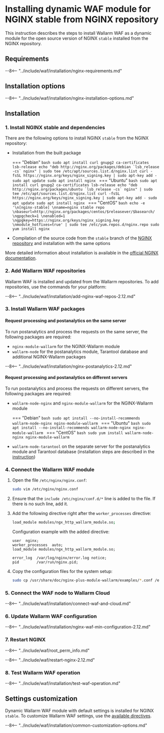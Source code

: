 [img-wl-console-users]:             ../../images/check-users.png 
[wallarm-status-instr]:             ../../admin-en/configure-statistics-service.md
[memory-instr]:                     ../../admin-en/configuration-guides/allocate-resources-for-waf-node.md
[waf-directives-instr]:             ../../admin-en/configure-parameters-en.md
[sqli-attack-desc]:                 ../../attacks-vulns-list.md#sql-injection
[xss-attack-desc]:                  ../../attacks-vulns-list.md#crosssite-scripting-xss
[img-test-attacks-in-ui]:           ../../images/admin-guides/test-attacks.png
[waf-mode-instr]:                   ../../admin-en/configure-wallarm-mode.md
[logging-instr]:                    ../../admin-en/configure-logging.md
[proxy-balancer-instr]:             ../../admin-en/using-proxy-or-balancer-en.md
[scanner-whitelisting-instr]:       ../../admin-en/scanner-ips-whitelisting.md
[process-time-limit-instr]:         ../../admin-en/configure-parameters-en.md#wallarm_process_time_limit
[configure-selinux-instr]:          ../../admin-en/configure-selinux.md
[configure-proxy-balancer-instr]:   ../../admin-en/configuration-guides/access-to-wallarm-api-via-proxy.md
[install-postanalytics-instr]:      ../../admin-en/installation-postanalytics-en.md

# Installing dynamic WAF module for NGINX stable from NGINX repository

This instruction describes the steps to install Wallarm WAF as a dynamic module for the open source version of NGINX `stable` installed from the NGINX repository.

## Requirements

--8<-- "../include/waf/installation/nginx-requirements.md"

## Installation options

--8<-- "../include/waf/installation/nginx-installation-options.md"

## Installation

### 1. Install NGINX stable and dependencies

There are the following options to install NGINX `stable` from the NGINX repository:

* Installation from the built package

    === "Debian"
        ```bash
        sudo apt install curl gnupg2 ca-certificates lsb-release
        echo "deb http://nginx.org/packages/debian `lsb_release -cs` nginx" | sudo tee /etc/apt/sources.list.d/nginx.list
        curl -fsSL https://nginx.org/keys/nginx_signing.key | sudo apt-key add -
        sudo apt update
        sudo apt install nginx
        ```
    === "Ubuntu"
        ```bash
        sudo apt install curl gnupg2 ca-certificates lsb-release
        echo "deb http://nginx.org/packages/ubuntu `lsb_release -cs` nginx" | sudo tee /etc/apt/sources.list.d/nginx.list
        curl -fsSL https://nginx.org/keys/nginx_signing.key | sudo apt-key add -
        sudo apt update
        sudo apt install nginx
        ```
    === "CentOS"
        ```bash
        echo -e '\n[nginx-stable] \nname=nginx stable repo \nbaseurl=http://nginx.org/packages/centos/$releasever/$basearch/ \ngpgcheck=1 \nenabled=1 \ngpgkey=https://nginx.org/keys/nginx_signing.key \nmodule_hotfixes=true' | sudo tee /etc/yum.repos.d/nginx.repo
        sudo yum install nginx
        ```

* Compilation of the source code from the `stable` branch of the [NGINX repository](http://hg.nginx.org/pkg-oss/branches) and installation with the same options

More detailed information about installation is available in the [official NGINX documentation](https://www.nginx.com/resources/admin-guide/installing-nginx-open-source/).

### 2. Add Wallarm WAF repositories

Wallarm WAF is installed and updated from the Wallarm repositories. To add repositories, use the commands for your platform:

--8<-- "../include/waf/installation/add-nginx-waf-repos-2.12.md"

### 3. Install Wallarm WAF packages

#### Request processing and postanalytics on the same server

To run postanalytics and process the requests on the same server, the following packages are required:

* `nginx-module-wallarm` for the NGINX-Wallarm module
* `wallarm-node` for the postanalytics module, Tarantool database and additional NGINX-Wallarm packages

--8<-- "../include/waf/installation/nginx-postanalytics-2.12.md"

#### Request processing and postanalytics on different servers

To run postanalytics and process the requests on different servers, the following packages are required:

* `wallarm-node-nginx` and `nginx-module-wallarm` for the NGINX-Wallarm module

    === "Debian"
        ```bash
        sudo apt install --no-install-recommends wallarm-node-nginx nginx-module-wallarm
        ```
    === "Ubuntu"
        ```bash
        sudo apt install --no-install-recommends wallarm-node-nginx nginx-module-wallarm
        ```
    === "CentOS"
        ```bash
        sudo yum install wallarm-node-nginx nginx-module-wallarm
        ```

* `wallarm-node-tarantool` on the separate server for the postanalytics module and Tarantool database (installation steps are described in the [instruction](../../admin-en/installation-postanalytics-en.md))

### 4. Connect the Wallarm WAF module

1. Open the file `/etc/nginx/nginx.conf`:

    ```bash
    sudo vim /etc/nginx/nginx.conf
    ```
2. Ensure that the `include /etc/nginx/conf.d/*` line is added to the file. If there is no such line, add it.
3. Add the following directive right after the `worker_processes` directive:

    ```bash
    load_module modules/ngx_http_wallarm_module.so;
    ```

    Configuration example with the added directive:

    ```
    user  nginx;
    worker_processes  auto;
    load_module modules/ngx_http_wallarm_module.so;

    error_log  /var/log/nginx/error.log notice;
    pid        /var/run/nginx.pid;
    ```

4. Copy the configuration files for the system setup:

    ``` bash
    sudo cp /usr/share/doc/nginx-plus-module-wallarm/examples/*.conf /etc/nginx/conf.d/
    ```

### 5. Connect the WAF node to Wallarm Cloud

--8<-- "../include/waf/installation/connect-waf-and-cloud.md"

### 6. Update Wallarm WAF configuration

--8<-- "../include/waf/installation/nginx-waf-min-configuration-2.12.md"

### 7. Restart NGINX

--8<-- "../include/waf/root_perm_info.md"

--8<-- "../include/waf/restart-nginx-2.12.md"

### 8. Test Wallarm WAF operation

--8<-- "../include/waf/installation/test-waf-operation.md"

## Settings customization

Dynamic Wallarm WAF module with default settings is installed for NGINX `stable`. To customize Wallarm WAF settings, use the [available directives](../../admin-en/configure-parameters-en.md).

--8<-- "../include/waf/installation/common-customization-options.md"

